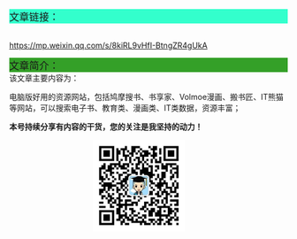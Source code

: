 <div style="background-color:#33ffcc;font-size:18px">文章链接：</div>


<br/><a href="https://mp.weixin.qq.com/s/8kiRL9vHfI-BtngZR4gUkA" target="_blank" >https://mp.weixin.qq.com/s/8kiRL9vHfI-BtngZR4gUkA</a>



<div style="background-color:RGB(52,160,40);font-size:18px">文章简介：</div>
该文章主要内容为：

电脑版好用的资源网站，包括鸠摩搜书、书享家、Volmoe漫画、搬书匠、IT熊猫 等网站，可以搜索电子书、教育类、漫画类、IT类数据，资源丰富；



**本号持续分享有内容的干货，您的关注是我坚持的动力！**

<img src="./_assets/clip_image002.jpg" style="width:33%;margin-left:30%" />